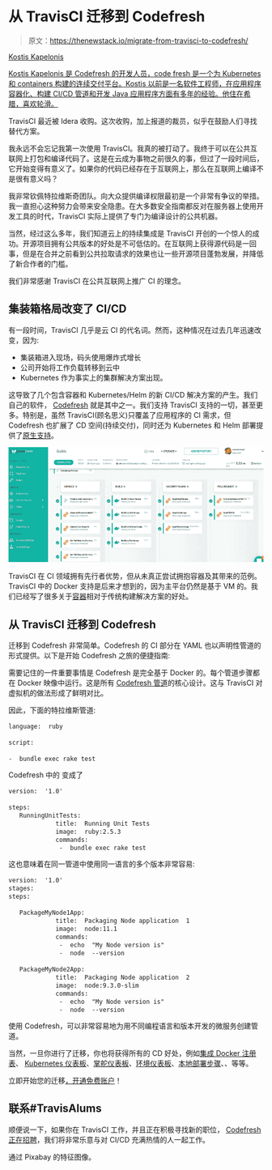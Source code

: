 # 从 TravisCI 迁移到 Codefresh

> 原文：<https://thenewstack.io/migrate-from-travisci-to-codefresh/>

[](https://codefresh.io/)

[Kostis Kapelonis](https://codefresh.io/)

[Kostis Kapelonis 是 Codefresh 的开发人员，code fresh 是一个为 Kubernetes 和 containers 构建的连续交付平台。Kostis 以前是一名软件工程师，在应用程序容器化、构建 CI/CD 管道和开发 Java 应用程序方面有多年的经验。他住在希腊，喜欢轮滑。](https://codefresh.io/)

[](https://codefresh.io/)[](https://codefresh.io/)

TravisCI 最近被 Idera 收购。这次收购，加上报道的裁员，似乎在鼓励人们寻找替代方案。

我永远不会忘记我第一次使用 TravisCI。我真的被打动了。我终于可以在公共互联网上打包和编译代码了。这是在云成为事物之前很久的事，但过了一段时间后，它开始变得有意义了。如果你的代码已经存在于互联网上，那么在互联网上编译不是很有意义吗？

我非常钦佩特拉维斯奇团队。向大众提供编译权限最初是一个非常有争议的举措。我一直担心这种努力会带来安全隐患。在大多数安全指南都反对在服务器上使用开发工具的时代，TravisCI 实际上提供了专门为编译设计的公共机器。

当然，经过这么多年，我们知道云上的持续集成是 TravisCI 开创的一个惊人的成功。开源项目拥有公共版本的好处是不可低估的。在互联网上获得源代码是一回事，但是在合并之前看到公共拉取请求的效果也让一些开源项目蓬勃发展，并降低了新合作者的门槛。

我们非常感谢 TravisCI 在公共互联网上推广 CI 的理念。

## 集装箱格局改变了 CI/CD

有一段时间，TravisCI 几乎是云 CI 的代名词。然而，这种情况在过去几年迅速改变，因为:

*   集装箱进入现场，码头使用爆炸式增长
*   公司开始将工作负载转移到云中
*   Kubernetes 作为事实上的集群解决方案出现。

这导致了几个包含容器和 Kubernetes/Helm 的新 CI/CD 解决方案的产生。我们自己的软件， [Codefresh](https://codefresh.io/) 就是其中之一。我们支持 TravisCI 支持的一切，甚至更多。特别是，虽然 TravisCI(顾名思义)只覆盖了应用程序的 CI 需求，但 Codefresh 也扩展了 CD 空间(持续交付)，同时还为 Kubernetes 和 Helm 部署提供了[原生支持](https://codefresh.io/features/)。

![](img/212dce5daca9674f7de18d6664ebcc44.png)

TravisCI 在 CI 领域拥有先行者优势，但从未真正尝试拥抱容器及其带来的范例。TravisCI 中的 Docker 支持是后来才想到的，因为主平台仍然是基于 VM 的。我们已经写了很多关于[容器](https://thenewstack.io/docker-based-dynamic-tooling-a-frequently-overlooked-best-practice/)相对于传统构建解决方案的好处。

## 从 TravisCI 迁移到 Codefresh

迁移到 Codefresh 非常简单。Codefresh 的 CI 部分在 YAML 也以声明性管道的形式提供。以下是开始 Codefresh 之旅的便捷指南:

需要记住的一件重要事情是 Codefresh 是完全基于 Docker 的。每个管道步骤都在 Docker 映像中运行。这是所有 [Codefresh 管道](https://codefresh.io/docs/docs/configure-ci-cd-pipeline/introduction-to-codefresh-pipelines/)的核心设计。这与 TravisCI 对虚拟机的做法形成了鲜明对比。

因此，下面的特拉维斯管道:

```
language:  ruby

script:

-  bundle exec rake test

```

Codefresh 中的
变成了

```
version:  '1.0'

steps:
   RunningUnitTests:
             title:  Running Unit Tests
             image:  ruby:2.5.3
             commands:
              -  bundle exec rake test

```

这也意味着在同一管道中使用同一语言的多个版本非常容易:

```
version:  '1.0'
stages:
steps:

   PackageMyNode1App:
             title:  Packaging Node application  1
             image:  node:11.1
             commands:
              -  echo  "My Node version is"
              -  node  --version

   PackageMyNode2App:
             title:  Packaging Node application  2
             image:  node:9.3.0-slim
             commands:
              -  echo  "My Node version is"
              -  node  --version

```

使用 Codefresh，可以非常容易地为用不同编程语言和版本开发的微服务创建管道。

当然，一旦你进行了迁移，你也将获得所有的 CD 好处，例如[集成 Docker 注册表](https://codefresh.io/docs/docs/docker-registries/codefresh-registry/)、 [Kubernetes 仪表板](https://codefresh.io/docs/docs/deploy-to-kubernetes/manage-kubernetes/)、[掌舵仪表板](https://codefresh.io/docs/docs/new-helm/helm-releases-management/)、[环境仪表板](https://codefresh.io/docs/docs/new-helm/helm-environment-promotion/)、[本地部署步骤](https://codefresh.io/docs/docs/deploy-to-kubernetes/deployment-options-to-kubernetes/)、、等等。

立即开始您的迁移[，开通免费账户](https://codefresh.io/codefresh-signup/)！

## 联系#TravisAlums

顺便说一下，如果你在 TravisCI 工作，并且正在积极寻找新的职位， [Codefresh 正在招聘](https://codefresh.io/careers/)，我们将非常乐意与对 CI/CD 充满热情的人一起工作。

通过 Pixabay 的特征图像。

<svg xmlns:xlink="http://www.w3.org/1999/xlink" viewBox="0 0 68 31" version="1.1"><title>Group</title> <desc>Created with Sketch.</desc></svg>
